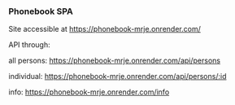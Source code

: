 ### Phonebook SPA

Site accessible at https://phonebook-mrje.onrender.com/

API through:

all persons: https://phonebook-mrje.onrender.com/api/persons

individual:  https://phonebook-mrje.onrender.com/api/persons/:id

info:        https://phonebook-mrje.onrender.com/info
